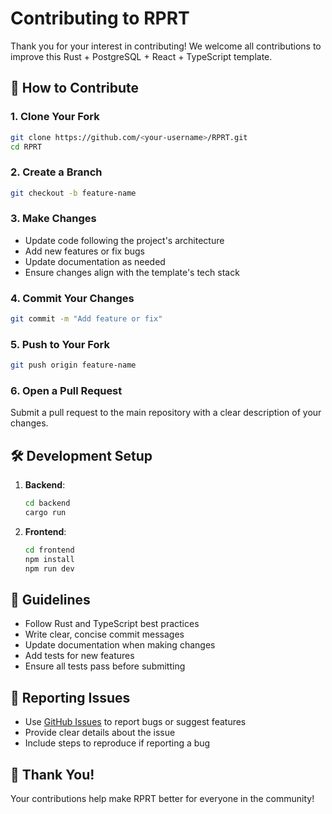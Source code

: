 # Contributing to RPRT

Thank you for your interest in contributing! We welcome all contributions to improve this Rust + PostgreSQL + React + TypeScript template.

## 🚀 How to Contribute

### 1. Clone Your Fork

```bash
git clone https://github.com/<your-username>/RPRT.git
cd RPRT
```

### 2. Create a Branch

```bash
git checkout -b feature-name
```

### 3. Make Changes

- Update code following the project's architecture
- Add new features or fix bugs
- Update documentation as needed
- Ensure changes align with the template's tech stack

### 4. Commit Your Changes

```bash
git commit -m "Add feature or fix"
```

### 5. Push to Your Fork

```bash
git push origin feature-name
```

### 6. Open a Pull Request

Submit a pull request to the main repository with a clear description of your changes.

## 🛠️ Development Setup

1. **Backend**:
   ```bash
   cd backend
   cargo run
   ```

2. **Frontend**:
   ```bash
   cd frontend
   npm install
   npm run dev
   ```

## 📝 Guidelines

- Follow Rust and TypeScript best practices
- Write clear, concise commit messages
- Update documentation when making changes
- Add tests for new features
- Ensure all tests pass before submitting

## 🐛 Reporting Issues

- Use [GitHub Issues](https://github.com/SHA888/RPRT/issues) to report bugs or suggest features
- Provide clear details about the issue
- Include steps to reproduce if reporting a bug

## 🙏 Thank You!

Your contributions help make RPRT better for everyone in the community!

